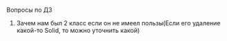 Вопросы по ДЗ

1. Зачем нам был 2 класс если он не имеел пользы(Если его удаление какой-то Solid, то можно уточнить какой)
